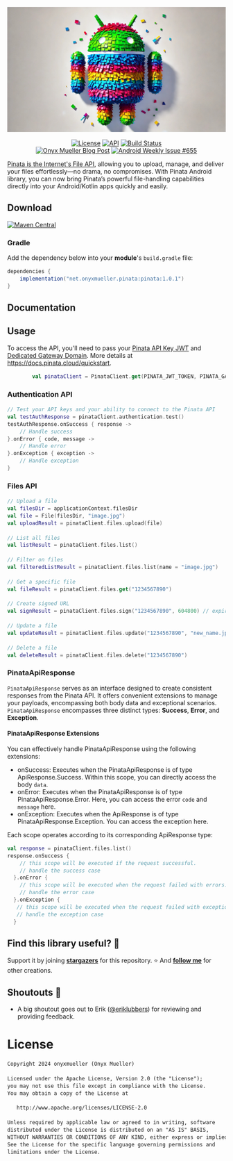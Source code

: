 ![header](assets/images/pinata_for_android.jpg)<br>

<p align="center">
  <a href="https://opensource.org/licenses/Apache-2.0"><img alt="License" src="https://img.shields.io/badge/License-Apache%202.0-blue.svg"/></a>
  <a href="https://android-arsenal.com/api?level=21"><img alt="API" src="https://img.shields.io/badge/API-21%2B-brightgreen.svg?style=flat"/></a>
  <a href="https://github.com/onyxmueller/pinata-android/actions"><img alt="Build Status" src="https://github.com/onyxmueller/pinata-android/actions/workflows/build.yml/badge.svg"/></a> <br>
  <a href="https://onyxmueller.net/2024/12/16/introducing-the-pinata-android-library/"><img alt="Onyx Mueller Blog Post" src="https://img.shields.io/badge/Onyx_Mueller-Blog_Post-blue?color=%23F8D548&link=https%3A%2F%2Fonyxmueller.net%2F2024%2F12%2F16%2Fintroducing-the-pinata-android-library%2F"/></a>
  <a href="https://androidweekly.net/issues/issue-655"><img alt="Android Weekly Issue #655" src="https://img.shields.io/badge/AndroidWeekly-Issue_655-blue?color=%235DB3E0&link=https%3A%2F%2Fandroidweekly.net%2Fissues%2Fissue-655"/></a>
</p>

[Pinata is the Internet's File API](https://pinata.cloud/), allowing you to upload, manage, and deliver your files effortlessly—no drama, no compromises. With Pinata Android library, you can now bring Pinata’s powerful file-handling capabilities directly into your Android/Kotlin apps quickly and easily.

## Download
[![Maven Central](https://img.shields.io/maven-central/v/net.onyxmueller.pinata/pinata.svg?label=Maven%20Central)](https://central.sonatype.com/artifact/net.onyxmueller.pinata/pinata)

### Gradle

Add the dependency below into your **module**'s `build.gradle` file:

```gradle
dependencies {
    implementation("net.onyxmueller.pinata:pinata:1.0.1")
}
```

## Documentation

## Usage

To access the API, you'll need to pass your [Pinata API Key JWT](https://docs.pinata.cloud/account-management/api-keys) and [Dedicated Gateway Domain](https://docs.pinata.cloud/gateways/retrieving-files). More details at https://docs.pinata.cloud/quickstart.

```kotlin
        val pinataClient = PinataClient.get(PINATA_JWT_TOKEN, PINATA_GATEWAY)
```

### Authentication API

```kotlin
// Test your API keys and your ability to connect to the Pinata API
val testAuthResponse = pinataClient.authentication.test()
testAuthResponse.onSuccess { response ->
    // Handle success
}.onError { code, message ->
    // Handle error
}.onException { exception ->
    // Handle exception
}
```

### Files API

```kotlin
// Upload a file
val filesDir = applicationContext.filesDir
val file = File(filesDir, "image.jpg")
val uploadResult = pinataClient.files.upload(file)

// List all files
val listResult = pinataClient.files.list()

// Filter on files
val filteredListResult = pinataClient.files.list(name = "image.jpg")

// Get a specific file
val fileResult = pinataClient.files.get("1234567890")

// Create signed URL
val signResult = pinataClient.files.sign("1234567890", 604800) // expires in a week

// Update a file
val updateResult = pinataClient.files.update("1234567890", "new_name.jpg", mapOf("location" to "Earth"))

// Delete a file
val deleteResult = pinataClient.files.delete("1234567890")
```

### PinataApiResponse

`PinataApiResponse` serves as an interface designed to create consistent responses from the Pinata API. It offers convenient extensions to manage your payloads, encompassing both body data and exceptional scenarios. `PinataApiResponse` encompasses three distinct types: **Success**, **Error**, and **Exception**.

#### PinataApiResponse Extensions

You can effectively handle PinataApiResponse using the following extensions:

- onSuccess: Executes when the PinataApiResponse is of type ApiResponse.Success. Within this scope, you can directly access the body `data`.
- onError: Executes when the PinataApiResponse is of type PinataApiResponse.Error. Here, you can access the error `code` and `message` here.
- onException: Executes when the ApiResponse is of type PinataApiResponse.Exception. You can access the exception here.

Each scope operates according to its corresponding ApiResponse type:

```kotlin
val response = pinataClient.files.list()
response.onSuccess {
    // this scope will be executed if the request successful.
    // handle the success case
  }.onError {
    // this scope will be executed when the request failed with errors.
    // handle the error case
  }.onException {
   // this scope will be executed when the request failed with exceptions.
   // handle the exception case
  }
```

## Find this library useful? :raised_hands:
Support it by joining __[stargazers](https://github.com/onyxmueller/pinata-android/stargazers)__ for this repository. :star: And __[follow me](https://github.com/onyxmueller)__ for other creations.

## Shoutouts :loudspeaker:

- A big shoutout goes out to Erik ([@eriklubbers](https://github.com/ErikLubbers)) for reviewing and providing feedback.

# License
```xml
Copyright 2024 onyxmueller (Onyx Mueller)

Licensed under the Apache License, Version 2.0 (the "License");
you may not use this file except in compliance with the License.
You may obtain a copy of the License at

   http://www.apache.org/licenses/LICENSE-2.0

Unless required by applicable law or agreed to in writing, software
distributed under the License is distributed on an "AS IS" BASIS,
WITHOUT WARRANTIES OR CONDITIONS OF ANY KIND, either express or implied.
See the License for the specific language governing permissions and
limitations under the License.
